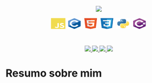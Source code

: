 <p align="center">
  <img src="https://readme-typing-svg.demolab.com/?lines=Ol%C3%A1,+seja+bem-vindo+ao+meu+GitHub!;Fique+%C3%A0+vontade+%F0%9F%98%8A%F0%9F%91%8B&center=true&width=500&height=50&font=Fira+Code&pause=1000&color=F7F7F7&vCenter=true&size=24" />
</p>

<p align="center">
  <img align="center" alt="Nathan-Js" height="30" width="40" src="https://raw.githubusercontent.com/devicons/devicon/master/icons/javascript/javascript-plain.svg">
  <img align="center" alt="Nathan-C" height="30" width="40" src="https://raw.githubusercontent.com/devicons/devicon/master/icons/c/c-original.svg">
  <img align="center" alt="Nathan-HTML" height="30" width="40" src="https://raw.githubusercontent.com/devicons/devicon/master/icons/html5/html5-original.svg">
  <img align="center" alt="Nathan-CSS" height="30" width="40" src="https://raw.githubusercontent.com/devicons/devicon/master/icons/css3/css3-original.svg">
  <img align="center" alt="Nathan-Python" height="30" width="40" src="https://raw.githubusercontent.com/devicons/devicon/master/icons/python/python-original.svg">
  <img align="center" alt="Nathan-Csharp" height="30" width="40" src="https://raw.githubusercontent.com/devicons/devicon/master/icons/csharp/csharp-original.svg">
 
</p>

<br>

<p align="center"> 
  <a href="https://www.instagram.com/n4thazinho/" target="_blank">
    <img src="https://img.shields.io/badge/-Instagram-%23E4405F?style=for-the-badge&logo=instagram&logoColor=white">
  </a>
  <a href="https://docs.google.com/forms/d/1zvHHSwZ23hYaBr_5-_zC_rDInFRCch0OXh1pEVailCE/edit" target="_blank">
    <img src="https://img.shields.io/badge/Discord-7289DA?style=for-the-badge&logo=discord&logoColor=white">
  </a> 
  <a href="mailto:nathanoliveirafacul@gmail.com">
    <img src="https://img.shields.io/badge/-Gmail-%23333?style=for-the-badge&logo=gmail&logoColor=white">
  </a>
  <a href="https://www.linkedin.com/in/nathan-teixeira-8505b9241/" target="_blank">
    <img src="https://img.shields.io/badge/-LinkedIn-%230077B5?style=for-the-badge&logo=linkedin&logoColor=white">
  </a> 
</p>



<div>
<h1> Resumo sobre mim </h1>




  
</div>
